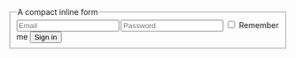 <form class="pure-form">
    <fieldset>
        <legend>A compact inline form</legend>
        <input type="email" placeholder="Email" />
        <input type="password" placeholder="Password" />
        <label for="default-remember">
            <input type="checkbox" id="default-remember" /> Remember me
        </label>
        <button type="submit" class="pure-button pure-button-primary">Sign in</button>
    </fieldset>
</form>
